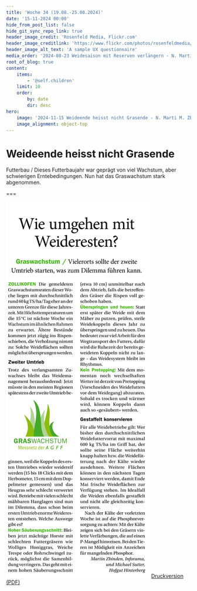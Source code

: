 ```yaml
---
title: 'Woche 34 (19.08.-25.08.2024)'
date: '15-11-2024 00:00'
hide_from_post_list: false
hide_git_sync_repo_link: true
header_image_credit: 'Rosenfeld Media, Flickr.com'
header_image_creditlink: 'https://www.flickr.com/photos/rosenfeldmedia/9203760174/'
header_image_alt_text: 'A sample UX questionnaire'
media_order: '2024-08-23 Weidesaison mit Reserven verlängern - N. Marti.jpg,2024-08-23 Weidesaison mit Reserven verlängern - N. Marti.pdf'
root_of_blog: true
content:
    items:
        - '@self.children'
    limit: 10
    order:
        by: date
        dir: desc
hero:
    image: '2024-11-15 Weideende heisst nicht Grasende - N. Marti M. Zbinden.jpg'
    image_alignment: object-top
---
```


# Weideende heisst nicht Grasende

Futterbau / Dieses Futterbaujahr war geprägt von viel Wachstum, aber schwierigen Erntebedingungen. Nun hat das Graswachstum stark abgenommen.

===

![2024-05-03_Wie%20umgehen%20mit%20Weideresten](2024-05-03_Wie%20umgehen%20mit%20Weideresten.jpg "2024-05-03_Wie%20umgehen%20mit%20Weideresten")
[Druckversion (PDF)](2024-05-03_Wie%20umgehen%20mit%20Weideresten%20+%20Fruehlingstagung%20IG%20Weidemilch.pdf)
